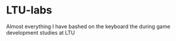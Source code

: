# LTU-labs
Almost everything I have bashed on the keyboard the during game development studies at LTU
